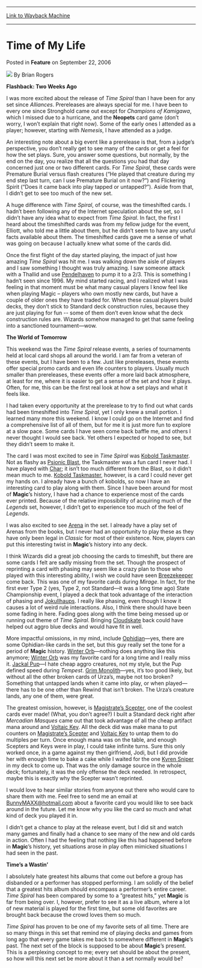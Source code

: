 
---
[Link to Wayback Machine](https://web.archive.org/web/20160219213312/http://magic.wizards.com/en/articles/archive/feature/time-my-life-2006-09-22)

[_metadata_:wayback_url]:- "http://magic.wizards.com/en/articles/archive/feature/time-my-life-2006-09-22"
[_metadata_:wayback_raw_url]:- "https://web.archive.org/web/20160219213312id_/http://magic.wizards.com/en/articles/archive/feature/time-my-life-2006-09-22"
[_metadata_:wayback_capture_timestamp]:- "2016-02-19 21:33:12+00:00"
[_metadata_:description]:- "Flashback: Two Weeks AgoI was more excited about the release of Time Spiral than I have been for any set since Alliances. Prereleases are always special for me. I have been to every one since Stronghold came out except for Champions of Kamigawa, which I missed due to a hurricane, and the Neopets card game (don’t worry, I won’t explain that right now). Some of the early ones I attended as a player; however, starting with Nemesis, I have attended as a judge."
[_metadata_:generator]:- "Drupal 7 (http://drupal.org)"
---


Time of My Life
===============



 Posted in **Feature**
 on September 22, 2006 






![](https://media.magic.wizards.com/styles/auth_small/public/generic-avatar-150_333.png)
By Brian Rogers











**Flashback: Two Weeks Ago**

I was more excited about the release of *Time Spiral*  than I have been for any set since *Alliances*. Prereleases are always special for me. I have been to every one since Stronghold came out except for *Champions of Kamigawa*, which I missed due to a hurricane, and the **Neopets**  card game (don’t worry, I won’t explain that right now). Some of the early ones I attended as a player; however, starting with *Nemesis*, I have attended as a judge.

An interesting note about a big event like a prerelease is that, from a judge’s perspective, you don’t really get to see many of the cards or get a feel for how the set plays. Sure, you answer some questions, but normally, by the end on the day, you realize that all the questions you had that day concerned just one or two different cards. For *Time Spiral*, these cards were Premature Burial versus flash creatures (“He played that creature during my end step last turn, can I use Premature Burial on it now?”) and Flickering Spirit (“Does it came back into play tapped or untapped?”). Aside from that, I didn’t get to see too much of the new set.

A huge difference with *Time Spiral*, of course, was the timeshifted cards. I hadn’t been following any of the Internet speculation about the set, so I didn’t have any idea what to expect from *Time Spiral*. In fact, the first I heard about the timeshifted cards was from my fellow judge for the event, Elliott, who told me a little about them, but he didn’t seem to have any useful facts available about them. The timeshifted cards gave me a sense of what was going on because I actually knew what some of the cards did.

Once the first flight of the day started playing, the impact of just how amazing *Time Spiral* was hit me. I was walking down the aisle of players and I saw something I thought was truly amazing. I saw someone attack with a Thallid and use [Pendelhaven](http://gatherer.wizards.com/Pages/Card/Details.aspx?name=Pendelhaven+)  to pump it to a 2/3. This is something I hadn’t seen since 1996. My mind started racing, and I realized what I was feeling in that moment must be what many casual players I know feel like when playing Magic – players who own mostly new cards, but have a couple of older ones they have traded for. When these casual players build decks, they don’t stick to Standard deck construction rules, because they are just playing for fun -- some of them don’t even know what the deck construction rules are. Wizards somehow managed to get that same feeling into a sanctioned tournament—wow.

**The World of Tomorrow**

This weekend was the *Time Spiral* release events, a series of tournaments held at local card shops all around the world. I am far from a veteran of these events, but I have been to a few. Just like prereleases, these events offer special promo cards and even life counters to players. Usually much smaller than prereleases, these events offer a more laid back atmosphere, at least for me, where it is easier to get a sense of the set and how it plays. Often, for me, this can be the first real look at how a set plays and what it feels like.

I had taken every opportunity at the prerelease to try to find out what cards had been timeshifted into *Time Spiral*, yet I only knew a small portion. I learned many more this weekend. I know I could go on the Internet and find a comprehensive list of all of them, but for me it is just more fun to explore at a slow pace. Some cards I have seen come back baffle me, and others I never thought I would see back. Yet others I expected or hoped to see, but they didn’t seem to make it.

The card I was most excited to see in *Time Spiral*  was [Kobold Taskmaster](http://gatherer.wizards.com/Pages/Card/Details.aspx?name=Kobold+Taskmaster). Not as flashy as [Psionic Blast](http://gatherer.wizards.com/Pages/Card/Details.aspx?name=Psionic+Blast), the Taskmaster was a fun card I never had. I have played with [Char](http://gatherer.wizards.com/Pages/Card/Details.aspx?name=Char); it isn’t too much different from the Blast, so it didn’t mean much to me. [Kobold Taskmaster](http://gatherer.wizards.com/Pages/Card/Details.aspx?name=Kobold+Taskmaster), however, is a card I could never get my hands on. I already have a bunch of kobolds, so now I have an interesting card to play along with them. Since I have been around for most of **Magic**’s history, I have had a chance to experience most of the cards ever printed. Because of the relative impossibility of acquiring much of the *Legends*  set, however, I didn’t get to experience too much of the feel of *Legends*.

I was also excited to see [Arena](http://gatherer.wizards.com/Pages/Card/Details.aspx?name=Arena) in the set. I already have a play set of Arenas from the books, but I never had an opportunity to play these as they have only been legal in *Classic*  for most of their existence. Now, players can put this interesting twist in **Magic**’s history into any deck.

I think Wizards did a great job choosing the cards to timeshift, but there are some cards I felt are sadly missing from the set. Though the prospect of reprinting a card with phasing may seem like a crazy plan to those who played with this interesting ability, I wish we could have seen [Breezekeeper](http://gatherer.wizards.com/Pages/Card/Details.aspx?name=Breezekeeper) come back. This was one of my favorite cards during *Mirage*. In fact, for the first ever Type 2 (yes, Type 2, not Standard—it was a long time ago) State Championship event, I played a deck that took advantage of the interaction of phasing and [Jokullhaups](http://gatherer.wizards.com/Pages/Card/Details.aspx?name=Jokullhaups). I really like phasing, even though I know it causes a lot of weird rule interactions. Also, I think there should have been some fading in here. Fading goes along with the time being messed up or running out theme of *Time Spiral*. Bringing [Cloudskate](http://gatherer.wizards.com/Pages/Card/Details.aspx?name=Cloudskate+)  back could have helped out aggro blue decks and would have fit in well.

More impactful omissions, in my mind, include [Ophidian](http://gatherer.wizards.com/Pages/Card/Details.aspx?name=Ophidian)—yes, there are some Ophidian-like cards in the set, but this guy really set the tone for a period of **Magic**  history. [Winter Orb](http://gatherer.wizards.com/Pages/Card/Details.aspx?name=Winter+Orb)—nothing does anything like this anymore; [Winter Orb](http://gatherer.wizards.com/Pages/Card/Details.aspx?name=Winter+Orb) was my favorite card for a long time and I really miss it. [Jackal Pup](http://gatherer.wizards.com/Pages/Card/Details.aspx?name=Jackal+Pup)—I hate cheap aggro creatures, not my style, but the Pup defined speed during *Tempest*. [Grim Monolith](http://gatherer.wizards.com/Pages/Card/Details.aspx?name=Grim+Monolith)—yes, it’s too good likely, but without all the other broken cards of Urza’s, maybe not too broken? Something that untapped lands when it came into play, or when played—there has to be one other than Rewind that isn’t broken. The Urza’s creature lands, any one of them, were great.

The greatest omission, however, is [Magistrate’s Scepter](http://gatherer.wizards.com/Pages/Card/Details.aspx?name=Magistrate%E2%80%99s+Scepter), one of the coolest cards ever made! (What, you don’t agree?) I built a Standard deck right after *Mercadian Masques*  came out that took advantage of all the cheap artifact mana around and [Voltaic Key](http://gatherer.wizards.com/Pages/Card/Details.aspx?name=Voltaic+Key). All the deck did was make mana to put counters on [Magistrate’s Scepter](http://gatherer.wizards.com/Pages/Card/Details.aspx?name=Magistrate%E2%80%99s+Scepter) and [Voltaic Key](http://gatherer.wizards.com/Pages/Card/Details.aspx?name=Voltaic+Key+)  to untap them to do multiples per turn. Once enough mana was on the table, and enough Scepters and Keys were in play, I could take infinite turns. Sure this only worked once, in a game against my then girlfriend, Jodi, but I did provide her with enough time to bake a cake while I waited for the one [Kyren Sniper](http://gatherer.wizards.com/Pages/Card/Details.aspx?name=Kyren+Sniper) in my deck to come up. That was the only damage source in the whole deck; fortunately, it was the only offense the deck needed. In retrospect, maybe this is exactly why the Scepter wasn’t reprinted.

I would love to hear similar stories from anyone out there who would care to share them with me. Feel free to send me an email at BunnyMAXX@hotmail.com about a favorite card you would like to see back around in the future. Let me know why you like the card so much and what kind of deck you played it in.

I didn’t get a chance to play at the release event, but I did sit and watch many games and finally had a chance to see many of the new and old cards in action. Often I had the feeling that nothing like this had happened before in **Magic**’s history, yet situations arose in play often mimicked situations I had seen in the past. 

**Time’s a Wastin’**

I absolutely hate greatest hits albums that come out before a group has disbanded or a performer has stopped performing. I am solidly of the belief that a greatest hits album should encompass a performer’s entire career. *Time Spiral*  has been compared by some to a “greatest hits,” yet **Magic**  is far from being over. I, however, prefer to see it as a live album, where a lot of new material is played for the first time, but some old favorites are brought back because the crowd loves them so much.

*Time Spiral* has proven to be one of my favorite sets of all time. There are so many things in this set that remind me of playing decks and games from long ago that every game takes me back to somewhere different in **Magic**’s past. The next set of the block is supposed to be about **Magic**’s present. This is a perplexing concept to me; every set should be about the present, so how will this next set be more about it than a set normally would be?







